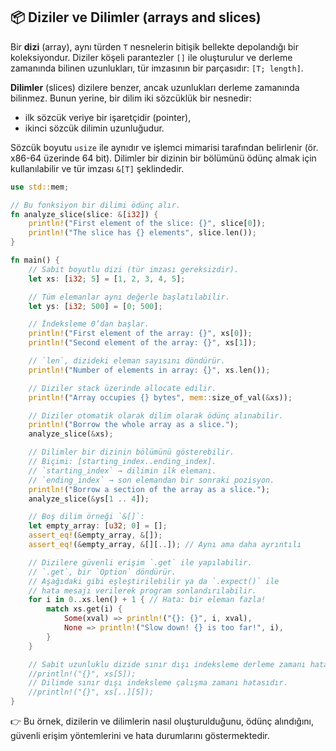 ## 📦 Diziler ve Dilimler (arrays and slices)

Bir **dizi** (array), aynı türden `T` nesnelerin bitişik bellekte depolandığı bir koleksiyondur. Diziler köşeli parantezler `[]` ile oluşturulur ve derleme zamanında bilinen uzunlukları, tür imzasının bir parçasıdır: `[T; length]`.

**Dilimler** (slices) dizilere benzer, ancak uzunlukları derleme zamanında bilinmez. Bunun yerine, bir dilim iki sözcüklük bir nesnedir:

* ilk sözcük veriye bir işaretçidir (pointer),
* ikinci sözcük dilimin uzunluğudur.

Sözcük boyutu `usize` ile aynıdır ve işlemci mimarisi tarafından belirlenir (ör. x86-64 üzerinde 64 bit). Dilimler bir dizinin bir bölümünü ödünç almak için kullanılabilir ve tür imzası `&[T]` şeklindedir.

```rust
use std::mem;

// Bu fonksiyon bir dilimi ödünç alır.
fn analyze_slice(slice: &[i32]) {
    println!("First element of the slice: {}", slice[0]);
    println!("The slice has {} elements", slice.len());
}

fn main() {
    // Sabit boyutlu dizi (tür imzası gereksizdir).
    let xs: [i32; 5] = [1, 2, 3, 4, 5];

    // Tüm elemanlar aynı değerle başlatılabilir.
    let ys: [i32; 500] = [0; 500];

    // İndeksleme 0’dan başlar.
    println!("First element of the array: {}", xs[0]);
    println!("Second element of the array: {}", xs[1]);

    // `len`, dizideki eleman sayısını döndürür.
    println!("Number of elements in array: {}", xs.len());

    // Diziler stack üzerinde allocate edilir.
    println!("Array occupies {} bytes", mem::size_of_val(&xs));

    // Diziler otomatik olarak dilim olarak ödünç alınabilir.
    println!("Borrow the whole array as a slice.");
    analyze_slice(&xs);

    // Dilimler bir dizinin bölümünü gösterebilir.
    // Biçimi: [starting_index..ending_index].
    // `starting_index` → dilimin ilk elemanı.
    // `ending_index` → son elemandan bir sonraki pozisyon.
    println!("Borrow a section of the array as a slice.");
    analyze_slice(&ys[1 .. 4]);

    // Boş dilim örneği `&[]`:
    let empty_array: [u32; 0] = [];
    assert_eq!(&empty_array, &[]);
    assert_eq!(&empty_array, &[][..]); // Aynı ama daha ayrıntılı

    // Dizilere güvenli erişim `.get` ile yapılabilir.
    // `.get`, bir `Option` döndürür.
    // Aşağıdaki gibi eşleştirilebilir ya da `.expect()` ile
    // hata mesajı verilerek program sonlandırılabilir.
    for i in 0..xs.len() + 1 { // Hata: bir eleman fazla!
        match xs.get(i) {
            Some(xval) => println!("{}: {}", i, xval),
            None => println!("Slow down! {} is too far!", i),
        }
    }

    // Sabit uzunluklu dizide sınır dışı indeksleme derleme zamanı hatasıdır.
    //println!("{}", xs[5]);
    // Dilimde sınır dışı indeksleme çalışma zamanı hatasıdır.
    //println!("{}", xs[..][5]);
}
```

👉 Bu örnek, dizilerin ve dilimlerin nasıl oluşturulduğunu, ödünç alındığını, güvenli erişim yöntemlerini ve hata durumlarını göstermektedir.
